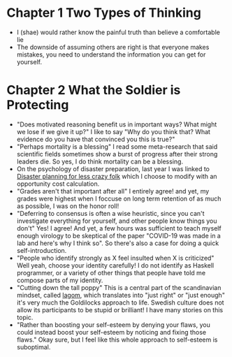 # Chapter 1 Two Types of Thinking

* I (shae) would rather know the painful truth than believe a comfortable lie
* The downside of assuming others are right is that everyone makes mistakes, you need to understand the information you can get for yourself.

# Chapter 2 What the Soldier is Protecting

* "Does motivated reasoning benefit us in important ways? What might we lose if we give it up?" I like to say "Why do you think that? What evidence do you have that convinced you this is true?"
* "Perhaps mortality is a blessing" I read some meta-research that said scientific fields sometimes show a burst of progress after their strong leaders die. So yes, I do think mortality can be a blessing.
* On the psychology of disaster preparation, last year I was linked to [Disaster planning for less crazy folk](https://lcamtuf.coredump.cx/prep/) which I choose to modify with an opportunity cost calculation.
* "Grades aren't that important after all" I entirely agree! and yet, my grades were highest when I foccuse on long term retention of as much as possible, I was on the honor roll!
* "Deferring to consensus is often a wise heuristic, since you can't investigate everything for yourself, and other people know things you don't" Yes! I agree! And yet, a few hours was sufficient to teach myself enough virology to be skeptical of the paper "COVID-19 was made in a lab and here's why I think so". So there's also a case for doing a quick self-introduction.
* "People who identify strongly as X feel insulted when X is criticized" Well yeah, choose your identity carefully! I do not identify as Haskell programmer, or a variety of other things that people have told me compose parts of my identity.
* "Cutting down the tall poppy" This is a central part of the scandinavian mindset, called [lagom](https://en.wikipedia.org/wiki/Lagom), which translates into "just right" or "just enough" it's very much the Goldilocks approach to life. Swedish culture does not allow its participants to be stupid or brilliant! I have many stories on this topic.
* "Rather than boosting your self-esteem by denying your flaws, you could instead boost your self-esteem by noticing and fixing those flaws." Okay sure, but I feel like this whole approach to self-esteem is suboptimal.
